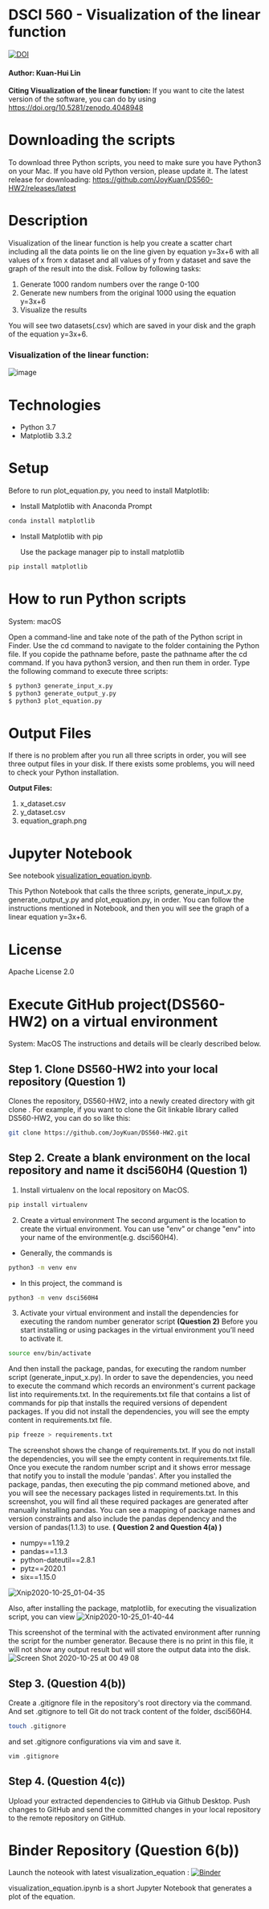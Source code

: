 # DSCI 560 - Visualization of the linear function
[![DOI](https://zenodo.org/badge/DOI/10.5281/zenodo.4048948.svg)](https://doi.org/10.5281/zenodo.4048948)

#### Author: Kuan-Hui Lin

**Citing Visualization of the linear function:**
If you want to cite the latest version of the software, you can do by using https://doi.org/10.5281/zenodo.4048948

# Downloading the scripts
To download three Python scripts, you need to make sure you have Python3 on your Mac. If you have old Python version, please update it. 
The latest release for downloading: https://github.com/JoyKuan/DS560-HW2/releases/latest

# Description
Visualization of the linear function is help you create a scatter chart including all the data points lie on the line given by equation y=3x+6 with all values of x from x dataset and all values of y from y dataset and save the graph of the result into the disk. 
Follow by following tasks:
1. Generate 1000 random numbers over the range 0-100
2. Generate new numbers from the original 1000 using the equation y=3x+6
3. Visualize the results

You will see two datasets(.csv) which are saved in your disk and the graph of the equation y=3x+6.

### Visualization of the linear function:
![image](https://user-images.githubusercontent.com/54604816/94120168-ad5b7d80-fe04-11ea-977c-5722a2e452b6.png)

# Technologies
* Python 3.7
* Matplotlib 3.3.2

# Setup
Before to run plot_equation.py, you need to install Matplotlib:

+ Install Matplotlib with Anaconda Prompt
```bash
conda install matplotlib
```
+ Install Matplotlib with pip
  
  Use the package manager pip to install matplotlib
```bash
pip install matplotlib
```

# How to run Python scripts
System: macOS

Open a command-line and take note of the path of the Python script in Finder. Use the cd command to navigate to the folder containing the Python file. If you copide the pathname before, paste the pathname after the cd command. If you hava python3 version, and then run them in order. Type the following command to execute three scripts:
```bash
$ python3 generate_input_x.py
$ python3 generate_output_y.py
$ python3 plot_equation.py
```

# Output Files
If there is no problem after you run all three scripts in order, you will see three output files in your disk.
If there exists some problems, you will need to check your Python installation.

**Output Files:**
1. x_dataset.csv
2. y_dataset.csv
3. equation_graph.png

# Jupyter Notebook
See notebook [visualization_equation.ipynb](https://github.com/JoyKuan/DS560-HW2/blob/master/visualization_equation.ipynb).

This Python Notebook that calls the three scripts, generate_input_x.py, generate_output_y.py and plot_equation.py, in order. You can follow the instructions mentioned in Notebook, and then you will see the graph of a linear equation y=3x+6.

# License
Apache License 2.0

# Execute GitHub project(DS560-HW2) on a virtual environment
System: MacOS
The instructions and details will be clearly described below.

## Step 1. Clone DS560-HW2 into your local repository  (Question 1)
Clones the repository, DS560-HW2, into a newly created directory with git clone <url>. For example, if you want to clone the Git linkable library called DS560-HW2, you can do so like this:
```bash
git clone https://github.com/JoyKuan/DS560-HW2.git
```

## Step 2. Create a blank environment on the local repository and name it dsci560H4  (Question 1)
1. Install virtualenv on the local repository on MacOS.
```bash
pip install virtualenv
```

2. Create a virtual environment
The second argument is the location to create the virtual environment. You can use "env" or change "env" into your name of the environment(e.g. dsci560H4). 
* Generally, the commands is
```bash
python3 -m venv env 
```
* In this project, the command is 
```bash
python3 -m venv dsci560H4
```
  
3. Activate your virtual environment and install the dependencies for executing the random number generator script **(Question 2)**
Before you start installing or using packages in the virtual environment you’ll need to activate it. 
```bash
source env/bin/activate
```

And then install the package, pandas, for executing the random number script (generate_input_x.py).
In order to save the dependencies, you need to execute the command which records an environment's current package list into requirements.txt.
In the requirements.txt file that contains a list of commands for pip that installs the required versions of dependent packages.
If you did not install the dependencies, you will see the empty content in requirements.txt file.
```bash
pip freeze > requirements.txt
```

The screenshot shows the change of requirements.txt. If you do not install the dependencies, you will see the empty content in requirements.txt file. Once you execute the random number script and it shows error message that notify you to install the module 'pandas'. After you installed the package, pandas, then executing the pip command metioned above, and you will see the necessary packages listed in requirements.txt. In this screenshot, you will find all these required packages are generated after manually installing pandas. You can see a mapping of package names and version constraints and also include the pandas dependency and the version of pandas(1.1.3) to use. **( Question 2 and Question 4(a) )**
* numpy==1.19.2
* pandas==1.1.3
* python-dateutil==2.8.1
* pytz==2020.1
* six==1.15.0

![Xnip2020-10-25_01-04-35](https://user-images.githubusercontent.com/54604816/97101866-19c4d900-165e-11eb-9d41-48aedf26a161.jpg)

Also, after installing the package, matplotlib, for executing the visualization script, you can view 
![Xnip2020-10-25_01-40-44](https://user-images.githubusercontent.com/54604816/97102483-2861bf00-1663-11eb-87f4-b233c09827d6.jpg)


This screenshot of the terminal with the activated environment after running the script for the number generator.
Because there is no print in this file, it will not show any output result but will store the output data into the disk.
![Screen Shot 2020-10-25 at 00 49 08](https://user-images.githubusercontent.com/54604816/97101586-057fdc80-165c-11eb-82b1-4cfefa6bedff.png)

## Step 3. (Question 4(b))
Create a .gitignore file in the repository's root directory via the command. And set .gitignore to tell Git do not track content of the folder, dsci560H4.
```bash
touch .gitignore
```
and set .gitignore configurations via vim and save it.
```bash
vim .gitignore
```

## Step 4. (Question 4(c))
Upload your extracted dependencies to GitHub via Github Desktop. Push changes to GitHub and send the committed changes in your local repository to the remote repository on GitHub.


# Binder Repository (Question 6(b))
Launch the noteook with latest visualization_equation : [![Binder](https://mybinder.org/badge_logo.svg)](https://mybinder.org/v2/gh/JoyKuan/DS560-HW2/master?filepath=visualization_equation.ipynb)

visualization_equation.ipynb is a short Jupyter Notebook that generates a plot of the equation.


